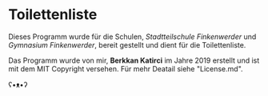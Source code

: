 # Toilettenliste


Dieses Programm wurde für die Schulen, *Stadtteilschule Finkenwerder* und *Gymnasium Finkenwerder*, bereit gestellt und dient für die Toilettenliste.


Das Programm wurde von mir, **Berkkan Katirci** im Jahre 2019 erstellt und ist mit dem MIT Copyright versehen.
Für mehr Deatail siehe "License.md".

ʕ•ᴥ•ʔ